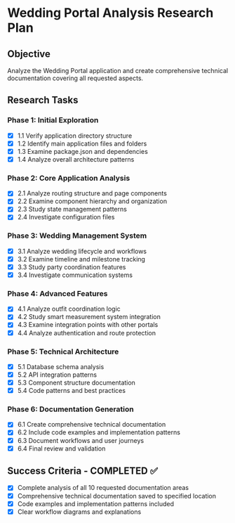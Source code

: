 # Wedding Portal Analysis Research Plan

## Objective
Analyze the Wedding Portal application and create comprehensive technical documentation covering all requested aspects.

## Research Tasks

### Phase 1: Initial Exploration
- [x] 1.1 Verify application directory structure
- [x] 1.2 Identify main application files and folders
- [x] 1.3 Examine package.json and dependencies
- [x] 1.4 Analyze overall architecture patterns

### Phase 2: Core Application Analysis
- [x] 2.1 Analyze routing structure and page components
- [x] 2.2 Examine component hierarchy and organization
- [x] 2.3 Study state management patterns
- [x] 2.4 Investigate configuration files

### Phase 3: Wedding Management System
- [x] 3.1 Analyze wedding lifecycle and workflows
- [x] 3.2 Examine timeline and milestone tracking
- [x] 3.3 Study party coordination features
- [x] 3.4 Investigate communication systems

### Phase 4: Advanced Features
- [x] 4.1 Analyze outfit coordination logic
- [x] 4.2 Study smart measurement system integration
- [x] 4.3 Examine integration points with other portals
- [x] 4.4 Analyze authentication and route protection

### Phase 5: Technical Architecture
- [x] 5.1 Database schema analysis
- [x] 5.2 API integration patterns
- [x] 5.3 Component structure documentation
- [x] 5.4 Code patterns and best practices

### Phase 6: Documentation Generation
- [x] 6.1 Create comprehensive technical documentation
- [x] 6.2 Include code examples and implementation patterns
- [x] 6.3 Document workflows and user journeys
- [x] 6.4 Final review and validation

## Success Criteria - COMPLETED ✅
- [x] Complete analysis of all 10 requested documentation areas
- [x] Comprehensive technical documentation saved to specified location
- [x] Code examples and implementation patterns included
- [x] Clear workflow diagrams and explanations